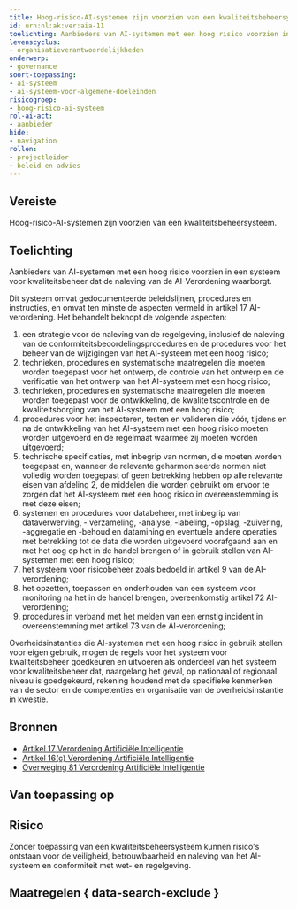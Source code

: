 ```yaml
---
title: Hoog-risico-AI-systemen zijn voorzien van een kwaliteitsbeheersysteem.
id: urn:nl:ak:ver:aia-11
toelichting: Aanbieders van AI-systemen met een hoog risico voorzien in een systeem voor kwaliteitsbeheer dat de naleving van de AI-verordening waarborgt. 
levenscyclus:
- organisatieverantwoordelijkheden
onderwerp:
- governance
soort-toepassing:
- ai-systeem
- ai-systeem-voor-algemene-doeleinden
risicogroep:
- hoog-risico-ai-systeem
rol-ai-act:
- aanbieder
hide:
- navigation
rollen:
- projectleider
- beleid-en-advies
---
```


<!-- tags -->
## Vereiste

Hoog-risico-AI-systemen zijn voorzien van een kwaliteitsbeheersysteem.

## Toelichting

Aanbieders van AI-systemen met een hoog risico voorzien in een systeem voor kwaliteitsbeheer dat de naleving van de AI-Verordening waarborgt.

Dit systeem omvat gedocumenteerde beleidslijnen, procedures en instructies, en omvat ten minste de aspecten vermeld in artikel 17 AI-verordening. Het behandelt beknopt de volgende aspecten:

1. een strategie voor de naleving van de regelgeving, inclusief de naleving van de conformiteitsbeoordelingsprocedures en de procedures voor het beheer van de wijzigingen van het AI-systeem met een hoog risico;
2. technieken, procedures en systematische maatregelen die moeten worden toegepast voor het ontwerp, de controle van het ontwerp en de verificatie van het ontwerp van het AI-systeem met een hoog risico;
3. technieken, procedures en systematische maatregelen die moeten worden toegepast voor de ontwikkeling, de kwaliteitscontrole en de kwaliteitsborging van het AI-systeem met een hoog risico;
4. procedures voor het inspecteren, testen en valideren die vóór, tijdens en na de ontwikkeling van het AI-systeem met een hoog risico moeten worden uitgevoerd en de regelmaat waarmee zij moeten worden uitgevoerd;
5. technische specificaties, met inbegrip van normen, die moeten worden toegepast en, wanneer de relevante geharmoniseerde normen niet volledig worden toegepast of geen betrekking hebben op alle relevante eisen van afdeling 2, de middelen die worden gebruikt om ervoor te zorgen dat het AI-systeem met een hoog risico in overeenstemming is met deze eisen;
6. systemen en procedures voor databeheer, met inbegrip van dataverwerving, - verzameling, -analyse, -labeling, -opslag, -zuivering, -aggregatie en -behoud en datamining en eventuele andere operaties met betrekking tot de data die worden uitgevoerd voorafgaand aan en met het oog op het in de handel brengen of in gebruik stellen van AI-systemen met een hoog risico;
7. het systeem voor risicobeheer zoals bedoeld in artikel 9 van de AI-verordening;
8. het opzetten, toepassen en onderhouden van een systeem voor monitoring na het in de handel brengen, overeenkomstig artikel 72 AI-verordening;
9. procedures in verband met het melden van een ernstig incident in overeenstemming met artikel 73 van de AI-verordening;

Overheidsinstanties die AI-systemen met een hoog risico in gebruik stellen voor eigen gebruik, mogen de regels voor het systeem voor kwaliteitsbeheer goedkeuren en uitvoeren als onderdeel van het systeem voor kwaliteitsbeheer dat, naargelang het geval, op nationaal of regionaal niveau is goedgekeurd, rekening houdend met de specifieke kenmerken van de sector en de competenties en organisatie van de overheidsinstantie in kwestie.

## Bronnen

- [Artikel 17 Verordening Artificiële Intelligentie](https://eur-lex.europa.eu/legal-content/NL/TXT/HTML/?uri=OJ:L_202401689#d1e3906-1-1)
- [Artikel 16(c) Verordening Artificiële Intelligentie](https://eur-lex.europa.eu/legal-content/NL/TXT/HTML/?uri=OJ:L_202401689#d1e3823-1-1)
- [Overweging 81 Verordening Artificiële Intelligentie](https://eur-lex.europa.eu/legal-content/NL/TXT/HTML/?uri=OJ:L_202401689#d1e3906-1-1)
  
## Van toepassing op 
<!-- tags-ai-act -->


## Risico

Zonder toepassing van een kwaliteitsbeheersysteem kunnen risico's ontstaan voor de veiligheid, betrouwbaarheid en naleving van het AI-systeem en conformiteit met wet- en regelgeving.

## Maatregelen { data-search-exclude }

<!-- list_maatregelen vereiste/aia-11-systeem-voor-kwaliteitsbeheer no-search no-onderwerp no-rol no-levenscyclus -->
